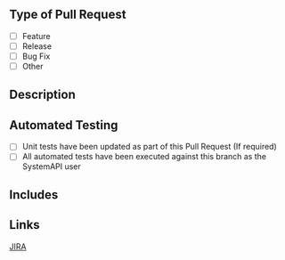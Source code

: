 ## Type of Pull Request
- [ ] Feature
- [ ] Release
- [ ] Bug Fix
- [ ] Other

## Description
<!-- - What do you think you changed in this Pull Request? -->

## Automated Testing
- [ ] Unit tests have been updated as part of this Pull Request (If required)
- [ ] All automated tests have been executed against this branch as the SystemAPI user

## Includes
<!-- - #YOUR-PR-REF -->

## Links
[JIRA](YOUR-JIRA-LINK)